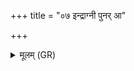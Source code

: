 +++
title = "०७ इन्द्राग्नी पुनर् आ"

+++
<details><summary>मूलम् (GR)</summary>

+++(PSK 20.28.7)+++इन्द्राग्नी पुनर् आ कृतं न एता  
स्थिरवीराव् अपरावीतगू ।  
अस्माकं सर्वा निहवे सन्त्व् एषां  
वयं विद्याम गुह्यं नाम गवाम् ॥
</details>